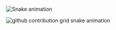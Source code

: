 ![Snake animation](https://github.com/maanu111/maanu111/blob/output/github-contribution-grid-snake.svg)

<!-- Dark mode version -->
<picture>
  <source media="(prefers-color-scheme: dark)" srcset="https://github.com/maanu111/maanu111/blob/output/github-contribution-grid-snake-dark.svg">
  <source media="(prefers-color-scheme: light)" srcset="https://github.com/maanu111/maanu111/blob/output/github-contribution-grid-snake.svg">
  <img alt="github contribution grid snake animation" src="https://github.com/maanu111/maanu111/blob/output/github-contribution-grid-snake.svg">
</picture>
